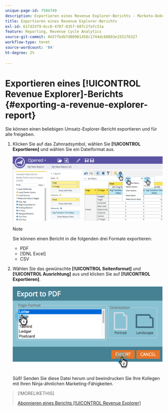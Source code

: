 ```yaml
---
unique-page-id: 7504749
description: Exportieren eines Revenue Explorer-Berichts - Marketo-Dokumente - Produktdokumentation
title: Exportieren eines Revenue Explorer-Berichts
exl-id: 61fd33f9-6cc8-4787-8357-68fc2fafc51a
feature: Reporting, Revenue Cycle Analytics
source-git-commit: 0d37fbdb7d08901458c1744dc68893e155176327
workflow-type: tm+mt
source-wordcount: '84'
ht-degree: 2%

---
```


# Exportieren eines [!UICONTROL Revenue Explorer]-Berichts {#exporting-a-revenue-explorer-report}

Sie können einen beliebigen Umsatz-Explorer-Bericht exportieren und für alle freigeben.

1. Klicken Sie auf das Zahnradsymbol, wählen Sie **[!UICONTROL Exportieren]** und wählen Sie ein Dateiformat aus.

   ![](assets/image2015-3-26-14-3a2-3a19.png)

   >[!NOTE]
   >
   >Sie können einen Bericht in die folgenden drei Formate exportieren:
   >
   >* PDF
   >* [!DNL Excel]
   >* CSV

1. Wählen Sie das gewünschte **[!UICONTROL Seitenformat]** und **[!UICONTROL Ausrichtung]** aus und klicken Sie auf **[!UICONTROL Exportieren]**.

   ![](assets/image2015-3-27-16-3a18-3a34.png)

   Süß! Senden Sie diese Datei herum und beeindrucken Sie Ihre Kollegen mit Ihren Ninja-ähnlichen Marketing-Fähigkeiten.

>[!MORELIKETHIS]
>
>[Abonnieren eines Berichts [!UICONTROL Revenue Explorer]](/help/marketo/product-docs/reporting/revenue-cycle-analytics/revenue-explorer/subscribe-to-a-revenue-explorer-report.md)
